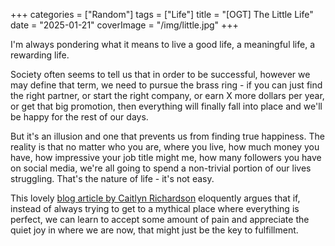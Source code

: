 +++
categories = ["Random"]
tags = ["Life"]
title = "[OGT] The Little Life"
date = "2025-01-21"
coverImage = "/img/little.jpg"
+++

I'm always pondering what it means to live a good life, a meaningful life, a rewarding life.

<!--more-->

Society often seems to tell us that in order to be successful, however we may define that term, we need to pursue the brass ring - if you can just find the right partner, or start the right company, or earn X more dollars per year, or get that big promotion, then everything will finally fall into place and we'll be happy for the rest of our days. 



But it's an illusion and one that prevents us from finding true happiness. The reality is that no matter who you are, where you live, how much money you have, how impressive your job title might me, how many followers you have on social media, we're all going to spend a non-trivial portion of our lives struggling. That's the nature of life - it's not easy.

This lovely <a target="_blank" href="https://caitlynrichardson.substack.com/p/the-quiet-rebellion-of-a-little-life">blog article by Caitlyn Richardson</a> eloquently argues that if, instead of always trying to get to a mythical place where everything is perfect, we can learn to accept some amount of pain and appreciate the quiet joy in where we are now, that might just be the key to fulfillment.
